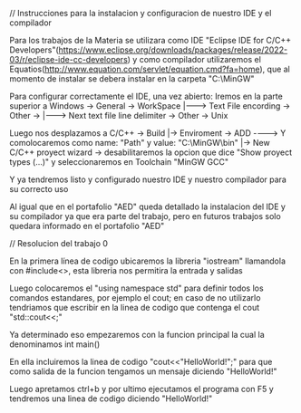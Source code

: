 // Instrucciones para la instalacion y configuracion de nuestro IDE y el compilador

Para los trabajos de la Materia se utilizara como IDE "Eclipse IDE for C/C++ Developers"(https://www.eclipse.org/downloads/packages/release/2022-03/r/eclipse-ide-cc-developers) y como compilador utilizaremos el Equatios(http://www.equation.com/servlet/equation.cmd?fa=home), que al momento de instalar se debera instalar en la carpeta "C:\MinGW"

Para configurar correctamente el IDE, una vez abierto:
Iremos en la parte superior a Windows -> General -> WorkSpace
                                                    |---> Text File encording -> Other ->
                                                    |---> Next text file line delimiter -> Other -> Unix

Luego nos desplazamos a C/C++ -> Build 
                                 |-> Enviroment -> ADD ----> Y comolocaremos como name: "Path" y value: "C:\MinGW\bin"                                                                                    |-> New C/C++ proyect wizard -> desabilitaremos la opcion que dice "Show proyect types (...)" y seleccionaremos en Toolchain "MinGW GCC"
                                 
Y ya tendremos listo y configurado nuestro IDE y nuestro compilador para su correcto uso    

Al igual que en el portafolio "AED" queda detallado la instalacion del IDE y su compilador ya que era parte del trabajo, pero en futuros trabajos solo quedara informado en el portafolio "AED"


// Resolucion del trabajo 0

En la primera línea de codigo ubicaremos la libreria "iostream" llamandola con #include<>, esta libreria nos permitira la entrada y salidas 

Luego colocaremos el "using namespace std" para definir todos los comandos estandares, por ejemplo el cout; en caso de no utilizarlo tendriamos que escribir en la linea de codigo que contenga el cout "std::cout<<;"

Ya determinado eso empezaremos con la funcion principal la cual la denominamos int main()

En ella incluiremos la linea de codigo "cout<<"HelloWorld!";" para que como salida de la funcion tengamos un mensaje diciendo "HelloWorld!"

Luego apretamos ctrl+b y por ultimo ejecutamos el programa con F5 y tendremos una linea de codigo diciendo "HelloWorld!"

